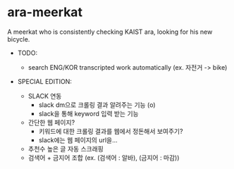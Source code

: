 # ara-meerkat
A meerkat who is consistently checking KAIST ara, looking for his new bicycle.

* TODO:  
    - search ENG/KOR transcripted work automatically (ex. 자전거 -> bike)

* SPECIAL EDITION:  
    - SLACK 연동  
        * slack dm으로 크롤링 결과 알려주는 기능 (o)  
        * slack을 통해 keyword 입력 받는 기능  
    - 간단한 웹 페이지?  
        * 키워드에 대한 크롤링 결과를 웹에서 정돈해서 보여주기?  
        * slack에는 웹 페이지의 url을...  
    - 추천수 높은 글 자동 스크래핑  
    - 검색어 + 금지어 조합 (ex. (검색어 : 알바), (금지어 : 마감))

